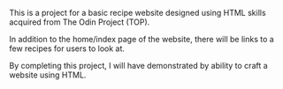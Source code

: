 This is a project for a basic recipe website designed using HTML skills acquired from The Odin Project (TOP).

In addition to the home/index page of the website, there will be links to a few recipes for users to look at.

By completing this project, I will have demonstrated by ability to craft a website using HTML.